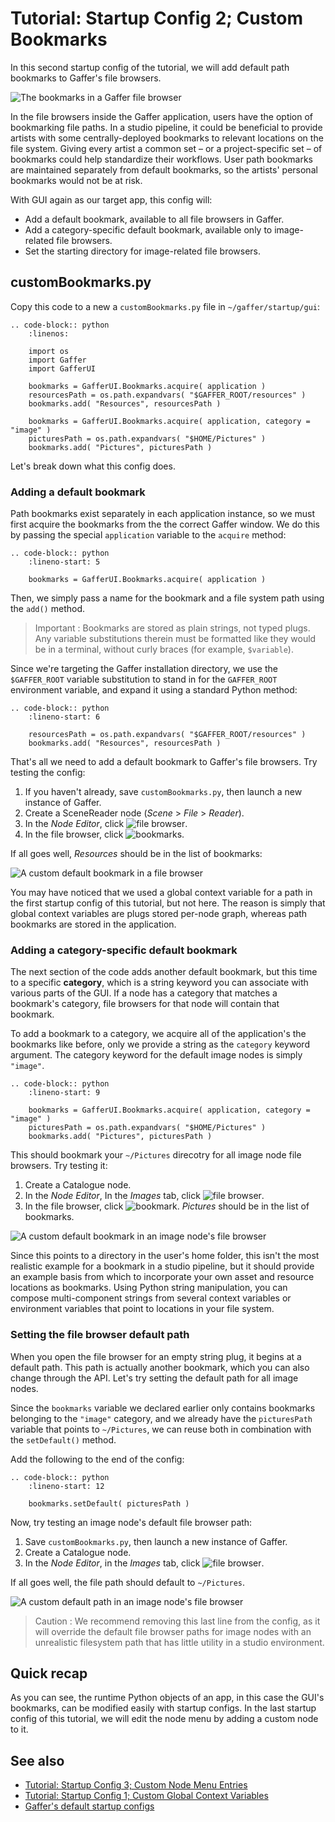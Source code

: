 # Tutorial: Startup Config 2; Custom Bookmarks ##

In this second startup config of the tutorial, we will add default path bookmarks to Gaffer's file browsers.

![The bookmarks in a Gaffer file browser](images/tutorialBookmarks.png "The bookmarks in a Gaffer file browser")

In the file browsers inside the Gaffer application, users have the option of bookmarking file paths. In a studio pipeline, it could be beneficial to provide artists with some centrally-deployed  bookmarks to relevant locations on the file system. Giving every artist a common set – or a project-specific set – of bookmarks could help standardize their workflows. User path bookmarks are maintained separately from default bookmarks, so the artists' personal bookmarks would not be at risk.

With GUI again as our target app, this config will:
- Add a default bookmark, available to all file browsers in Gaffer.
- Add a category-specific default bookmark, available only to image-related file browsers.
- Set the starting directory for image-related file browsers.


## customBookmarks.py ##

Copy this code to a new a `customBookmarks.py` file in `~/gaffer/startup/gui`:

```eval_rst
.. code-block:: python
    :linenos:

    import os
    import Gaffer
    import GafferUI

    bookmarks = GafferUI.Bookmarks.acquire( application )
    resourcesPath = os.path.expandvars( "$GAFFER_ROOT/resources" )
    bookmarks.add( "Resources", resourcesPath )

    bookmarks = GafferUI.Bookmarks.acquire( application, category = "image" )
    picturesPath = os.path.expandvars( "$HOME/Pictures" )
    bookmarks.add( "Pictures", picturesPath )
```

Let's break down what this config does.


### Adding a default bookmark ###

Path bookmarks exist separately in each application instance, so we must first acquire the bookmarks from the the correct Gaffer window. We do this by passing the special `application` variable to the `acquire` method:

```eval_rst
.. code-block:: python
    :lineno-start: 5

    bookmarks = GafferUI.Bookmarks.acquire( application )
```

Then, we simply pass a name for the bookmark and a file system path using the `add()` method.

> Important :
> Bookmarks are stored as plain strings, not typed plugs. Any variable substitutions therein must be formatted like they would be in a terminal, without curly braces (for example, `$variable`).

Since we're targeting the Gaffer installation directory, we use the `$GAFFER_ROOT` variable substitution to stand in for the `GAFFER_ROOT` environment variable, and expand it using a standard Python method:

```eval_rst
.. code-block:: python
    :lineno-start: 6

    resourcesPath = os.path.expandvars( "$GAFFER_ROOT/resources" )
    bookmarks.add( "Resources", resourcesPath )
```

That's all we need to add a default bookmark to Gaffer's file browsers. Try testing the config:

1. If you haven't already, save `customBookmarks.py`, then launch a new instance of Gaffer.
2. Create a SceneReader node (_Scene_ > _File_ > _Reader_).
3. In the _Node Editor_, click ![file browser](images/pathChooser.png "File browser").
4. In the file browser, click ![bookmarks](images/bookmarks.png "Bookmarks").

If all goes well, _Resources_ should be in the list of bookmarks:

![A custom default bookmark in a file browser](images/tutorialDefaultBookmark.png "A custom default bookmark in a file browser")

You may have noticed that we used a global context variable for a path in the first startup config of this tutorial, but not here. The reason is simply that global context variables are plugs stored per-node graph, whereas path bookmarks are stored in the application.


### Adding a category-specific default bookmark ###

The next section of the code adds another default bookmark, but this time to a specific **category**, which is a string keyword you can associate with various parts of the GUI. If a node has a category that matches a bookmark's category, file browsers for that node will contain that bookmark.

To add a bookmark to a category, we acquire all of the application's the bookmarks like before, only we provide a string as the `category` keyword argument. The category keyword for the default image nodes is simply `"image"`.

```eval_rst
.. code-block:: python
    :lineno-start: 9

    bookmarks = GafferUI.Bookmarks.acquire( application, category = "image" )
    picturesPath = os.path.expandvars( "$HOME/Pictures" )
    bookmarks.add( "Pictures", picturesPath )
```

This should bookmark your `~/Pictures` direcotry for all image node file browsers. Try testing it:

1. Create a Catalogue node.
2. In the _Node Editor_, In the _Images_ tab, click ![file browser](images/pathChooser.png "File browser").
3. In the file browser, click ![bookmark](images/bookmarks.png). _Pictures_ should be in the list of bookmarks.

![A custom default bookmark in an image node's file browser](images/tutorialDefaultImageNodeBookmark.png "A custom default bookmark in an image node's file browser")

Since this points to a directory in the user's home folder, this isn't the most realistic example for a bookmark in a studio pipeline, but it should provide an example basis from which to incorporate your own asset and resource locations as bookmarks. Using Python string manipulation, you can compose multi-component strings from several context variables or environment variables that point to locations in your file system.


### Setting the file browser default path ###

When you open the file browser for an empty string plug, it begins at a default path. This path is actually another bookmark, which you can also change through the API. Let's try setting the default path for all image nodes.

Since the `bookmarks` variable we declared earlier only contains bookmarks belonging to the `"image"` category, and we already have the `picturesPath` variable that points to `~/Pictures`,  we can reuse both in combination with the `setDefault()` method.

Add the following to the end of the config:

```eval_rst
.. code-block:: python
    :lineno-start: 12

    bookmarks.setDefault( picturesPath )
```

Now, try testing an image node's default file browser path:

1. Save `customBookmarks.py`, then launch a new instance of Gaffer.
2. Create a Catalogue node.
3. In the _Node Editor_, in the _Images_ tab, click ![file browser](images/pathChooser.png "File browser").

If all goes well, the file path should default to `~/Pictures`.

![A custom default path in an image node's file browser](images/tutorialDefaultImageNodePath.png "A custom default path in an image node's file browser")

> Caution :
> We recommend removing this last line from the config, as it will override the default file browser paths for image nodes with an unrealistic filesystem path that has little utility in a studio environment.


## Quick recap ##

As you can see, the runtime Python objects of an app, in this case the GUI's bookmarks, can be modified easily with startup configs. In the last startup config of this tutorial, we will edit the node menu by adding a custom node to it.


## See also ##

- [Tutorial: Startup Config 3; Custom Node Menu Entries](../TutorialStartupConfig3/index.md)
- [Tutorial: Startup Config 1; Custom Global Context Variables](../TutorialStartupConfig1/index.md)
- [Gaffer's default startup configs](https://github.com/GafferHQ/gaffer/tree/master/startup)

